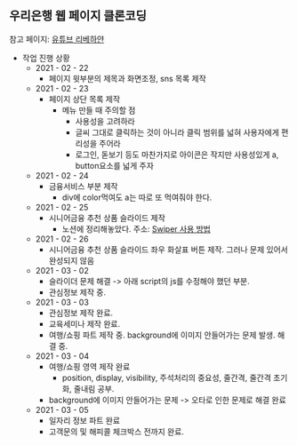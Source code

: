 ## 우리은행 웹 페이지 클론코딩

참고 페이지: [유튜브 리베하얀](https://www.youtube.com/watch?v=i4hYeexU2r0&t=109s)

* 작업 진행 상황
  * 2021 - 02 - 22
    * 페이지 윗부분의 제목과 화면조정, sns 목록 제작
  * 2021 - 02 - 23
    * 페이지 상단 목록 제작
      * 메뉴 만들 때 주의할 점
        * 사용성을 고려하라
        * 글씨 그대로 클릭하는 것이 아니라 클릭 범위를 넓혀 사용자에게 편리성을 주어라
        *	로그인, 돋보기 등도 마찬가지로 아이콘은 작지만 사용성있게 a, button요소를 넓게 주자
  * 2021 - 02 - 24
    * 금융서비스 부분 제작
      *	div에 color먹여도 a는 따로 또 먹여줘야 한다.
  * 2021 - 02 - 25
    * 시니어금융 추천 상품 슬라이드 제작
      * 노션에 정리해놓았다. 주소: [Swiper 사용 방법](https://www.notion.so/Swiper-41d6c246f88e4d368fb4af60e1d2bea0)  
  * 2021 - 02 - 26
    * 시니어금융 추천 상품 슬라이드 좌우 화살표 버튼 제작. 그러나 문제 있어서 완성되지 않음
  * 2021 - 03 - 02
    * 슬라이더 문제 해결 -> 아래 script의 js를 수정해야 했던 부분.
    * 관심정보 제작 중.
  * 2021 - 03 - 03
    * 관심정보 제작 완료.
    * 교육세미나 제작 완료.
    * 여행/쇼핑 파트 제작 중. background에 이미지 안들어가는 문제 발생. 해결 중.
  * 2021 - 03 - 04
    * 여행/쇼핑 영역 제작 완료
      * position, display, visibility, 주석처리의 중요성, 줄간격, 줄간격 초기화, 줄내림 공부.
    * background에 이미지 안들어가는 문제 -> 오타로 인한 문제로 해결 완료
  * 2021 - 03 - 05
    * 일자리 정보 파트 완료
    * 고객문의 및 해피콜 체크박스 전까지 완료.
